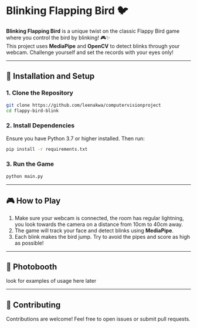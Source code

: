 # Blinking Flapping Bird 🐦

**Blinking Flapping Bird** is a unique twist on the classic Flappy Bird game where you control the bird by blinking! 🎮✨  
This project uses **MediaPipe** and **OpenCV** to detect blinks through your webcam. Challenge yourself and set the records with your eyes only!

---

## 🚀 Installation and Setup

### 1. Clone the Repository
```bash
git clone https://github.com/leenakwa/computervisionproject
cd flappy-bird-blink
```

### 2. Install Dependencies
Ensure you have Python 3.7 or higher installed. Then run:
```bash
pip install -r requirements.txt
```

### 3. Run the Game
```bash
python main.py
```

---

## 🎮 How to Play
1. Make sure your webcam is connected, the room has regular lightning, you look towards the camera on a distance from 10cm to 40cm away.
2. The game will track your face and detect blinks using **MediaPipe**.
3. Each blink makes the bird jump. Try to avoid the pipes and score as high as possible!

---
## 🎥 Photobooth
look for examples of usage here later

---
## 🤝 Contributing
Contributions are welcome! Feel free to open issues or submit pull requests.
